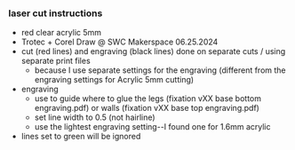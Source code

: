 ### laser cut instructions 

- red clear acrylic 5mm
- Trotec + Corel Draw @ SWC Makerspace 06.25.2024
- cut (red lines) and engraving (black lines) done on separate cuts / using separate print files
  - because I use separate settings for the engraving (different from the engraving settings for Acrylic 5mm cutting)
- engraving
  - use to guide where to glue the legs (fixation vXX base bottom engraving.pdf) or walls (fixation vXX base top engraving.pdf)
  - set line width to 0.5 (not hairline)
  - use the lightest engraving setting--I found one for 1.6mm acrylic
- lines set to green will be ignored

 
